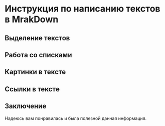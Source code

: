 # Инструкция по написанию текстов в MrakDown

## Выделение текстов

## Работа со списками

## Картинки в тексте

## Ссылки в текстe

## Заключение

Надеюсь вам понравилась и была полезной данная информация.